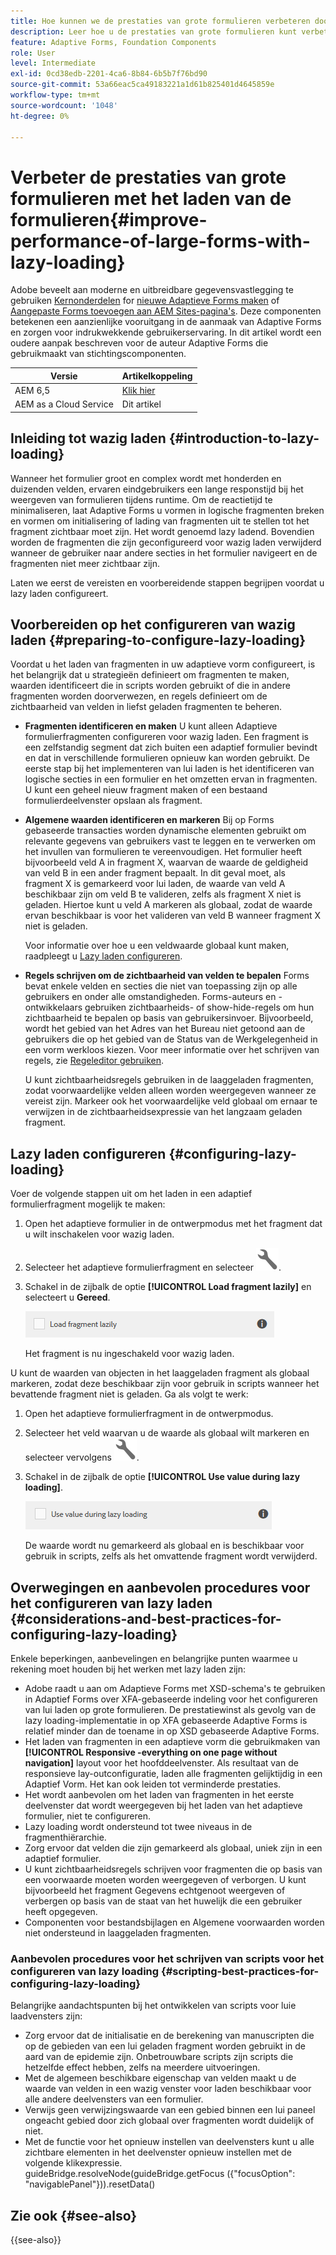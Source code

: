 ```yaml
---
title: Hoe kunnen we de prestaties van grote formulieren verbeteren door ze lui te laden?
description: Leer hoe u de prestaties van grote formulieren kunt verbeteren door ze lui te laden. Lazy loading verbetert de prestaties van grote en complexe Adaptive Forms aanzienlijk door de initialisatie en het laden van formulierfragmenten uit te stellen totdat deze zichtbaar zijn.
feature: Adaptive Forms, Foundation Components
role: User
level: Intermediate
exl-id: 0cd38edb-2201-4ca6-8b84-6b5b7f76bd90
source-git-commit: 53a66eac5ca49183221a1d61b825401d4645859e
workflow-type: tm+mt
source-wordcount: '1048'
ht-degree: 0%

---
```


# Verbeter de prestaties van grote formulieren met het laden van de formulieren{#improve-performance-of-large-forms-with-lazy-loading}

<span class="preview"> Adobe beveelt aan moderne en uitbreidbare gegevensvastlegging te gebruiken [Kernonderdelen](https://experienceleague.adobe.com/docs/experience-manager-core-components/using/adaptive-forms/introduction.html) for [nieuwe Adaptieve Forms maken](/help/forms/creating-adaptive-form-core-components.md) of [Aangepaste Forms toevoegen aan AEM Sites-pagina&#39;s](/help/forms/create-or-add-an-adaptive-form-to-aem-sites-page.md). Deze componenten betekenen een aanzienlijke vooruitgang in de aanmaak van Adaptive Forms en zorgen voor indrukwekkende gebruikerservaring. In dit artikel wordt een oudere aanpak beschreven voor de auteur Adaptive Forms die gebruikmaakt van stichtingscomponenten. </span>

| Versie | Artikelkoppeling |
| -------- | ---------------------------- |
| AEM 6,5 | [Klik hier](https://experienceleague.adobe.com/docs/experience-manager-65/forms/adaptive-forms-advanced-authoring/lazy-loading-adaptive-forms.html) |
| AEM as a Cloud Service | Dit artikel |


## Inleiding tot wazig laden {#introduction-to-lazy-loading}

Wanneer het formulier groot en complex wordt met honderden en duizenden velden, ervaren eindgebruikers een lange responstijd bij het weergeven van formulieren tijdens runtime. Om de reactietijd te minimaliseren, laat Adaptive Forms u vormen in logische fragmenten breken en vormen om initialisering of lading van fragmenten uit te stellen tot het fragment zichtbaar moet zijn. Het wordt genoemd lazy ladend. Bovendien worden de fragmenten die zijn geconfigureerd voor wazig laden verwijderd wanneer de gebruiker naar andere secties in het formulier navigeert en de fragmenten niet meer zichtbaar zijn.

Laten we eerst de vereisten en voorbereidende stappen begrijpen voordat u lazy laden configureert.

## Voorbereiden op het configureren van wazig laden {#preparing-to-configure-lazy-loading}

Voordat u het laden van fragmenten in uw adaptieve vorm configureert, is het belangrijk dat u strategieën definieert om fragmenten te maken, waarden identificeert die in scripts worden gebruikt of die in andere fragmenten worden doorverwezen, en regels definieert om de zichtbaarheid van velden in liefst geladen fragmenten te beheren.

* **Fragmenten identificeren en maken**
U kunt alleen Adaptieve formulierfragmenten configureren voor wazig laden. Een fragment is een zelfstandig segment dat zich buiten een adaptief formulier bevindt en dat in verschillende formulieren opnieuw kan worden gebruikt. De eerste stap bij het implementeren van lui laden is het identificeren van logische secties in een formulier en het omzetten ervan in fragmenten. U kunt een geheel nieuw fragment maken of een bestaand formulierdeelvenster opslaan als fragment.

  <!--For more information about creating fragments, see [Adaptive Form Fragments](adaptive-form-fragments.md).-->

* **Algemene waarden identificeren en markeren**
Bij op Forms gebaseerde transacties worden dynamische elementen gebruikt om relevante gegevens van gebruikers vast te leggen en te verwerken om het invullen van formulieren te vereenvoudigen. Het formulier heeft bijvoorbeeld veld A in fragment X, waarvan de waarde de geldigheid van veld B in een ander fragment bepaalt. In dit geval moet, als fragment X is gemarkeerd voor lui laden, de waarde van veld A beschikbaar zijn om veld B te valideren, zelfs als fragment X niet is geladen. Hiertoe kunt u veld A markeren als globaal, zodat de waarde ervan beschikbaar is voor het valideren van veld B wanneer fragment X niet is geladen.

  Voor informatie over hoe u een veldwaarde globaal kunt maken, raadpleegt u [Lazy laden configureren](lazy-loading-adaptive-forms.md#p-configuring-lazy-loading-p).

* **Regels schrijven om de zichtbaarheid van velden te bepalen**
Forms bevat enkele velden en secties die niet van toepassing zijn op alle gebruikers en onder alle omstandigheden. Forms-auteurs en -ontwikkelaars gebruiken zichtbaarheids- of show-hide-regels om hun zichtbaarheid te bepalen op basis van gebruikersinvoer. Bijvoorbeeld, wordt het gebied van het Adres van het Bureau niet getoond aan de gebruikers die op het gebied van de Status van de Werkgelegenheid in een vorm werkloos kiezen. Voor meer informatie over het schrijven van regels, zie [Regeleditor gebruiken](rule-editor.md).

  U kunt zichtbaarheidsregels gebruiken in de laaggeladen fragmenten, zodat voorwaardelijke velden alleen worden weergegeven wanneer ze vereist zijn. Markeer ook het voorwaardelijke veld globaal om ernaar te verwijzen in de zichtbaarheidsexpressie van het langzaam geladen fragment.

## Lazy laden configureren {#configuring-lazy-loading}

Voer de volgende stappen uit om het laden in een adaptief formulierfragment mogelijk te maken:

1. Open het adaptieve formulier in de ontwerpmodus met het fragment dat u wilt inschakelen voor wazig laden.
1. Selecteer het adaptieve formulierfragment en selecteer ![vormen](assets/configure-icon.svg).
1. Schakel in de zijbalk de optie **[!UICONTROL Load fragment lazily]** en selecteert u **Gereed**.

   ![Lazy loading inschakelen voor het adaptieve formulierfragment](assets/lazy-loading-fragment.png)

   Het fragment is nu ingeschakeld voor wazig laden.

U kunt de waarden van objecten in het laaggeladen fragment als globaal markeren, zodat deze beschikbaar zijn voor gebruik in scripts wanneer het bevattende fragment niet is geladen. Ga als volgt te werk:

1. Open het adaptieve formulierfragment in de ontwerpmodus.
1. Selecteer het veld waarvan u de waarde als globaal wilt markeren en selecteer vervolgens ![vormen](assets/configure-icon.svg).
1. Schakel in de zijbalk de optie **[!UICONTROL Use value during lazy loading]**.

   ![Lazy loading field in sidebar](assets/enable-lazy-loading.png)

   De waarde wordt nu gemarkeerd als globaal en is beschikbaar voor gebruik in scripts, zelfs als het omvattende fragment wordt verwijderd.

## Overwegingen en aanbevolen procedures voor het configureren van lazy laden {#considerations-and-best-practices-for-configuring-lazy-loading}

Enkele beperkingen, aanbevelingen en belangrijke punten waarmee u rekening moet houden bij het werken met lazy laden zijn:

* Adobe raadt u aan om Adaptieve Forms met XSD-schema&#39;s te gebruiken in Adaptief Forms over XFA-gebaseerde indeling voor het configureren van lui laden op grote formulieren. De prestatiewinst als gevolg van de lazy loading-implementatie in op XFA gebaseerde Adaptive Forms is relatief minder dan de toename in op XSD gebaseerde Adaptive Forms.
* Het laden van fragmenten in een adaptieve vorm die gebruikmaken van **[!UICONTROL Responsive -everything on one page without navigation]** layout voor het hoofddeelvenster. Als resultaat van de responsieve lay-outconfiguratie, laden alle fragmenten gelijktijdig in een Adaptief Vorm. Het kan ook leiden tot verminderde prestaties.
* Het wordt aanbevolen om het laden van fragmenten in het eerste deelvenster dat wordt weergegeven bij het laden van het adaptieve formulier, niet te configureren.
* Lazy loading wordt ondersteund tot twee niveaus in de fragmenthiërarchie.
* Zorg ervoor dat velden die zijn gemarkeerd als globaal, uniek zijn in een adaptief formulier.
* U kunt zichtbaarheidsregels schrijven voor fragmenten die op basis van een voorwaarde moeten worden weergegeven of verborgen. U kunt bijvoorbeeld het fragment Gegevens echtgenoot weergeven of verbergen op basis van de staat van het huwelijk die een gebruiker heeft opgegeven.
* Componenten voor bestandsbijlagen en Algemene voorwaarden worden niet ondersteund in laaggeladen fragmenten.

### Aanbevolen procedures voor het schrijven van scripts voor het configureren van lazy loading {#scripting-best-practices-for-configuring-lazy-loading}

Belangrijke aandachtspunten bij het ontwikkelen van scripts voor luie laadvensters zijn:

* Zorg ervoor dat de initialisatie en de berekening van manuscripten die op de gebieden van een lui geladen fragment worden gebruikt in de aard van de epidemie zijn. Onbetrouwbare scripts zijn scripts die hetzelfde effect hebben, zelfs na meerdere uitvoeringen.
* Met de algemeen beschikbare eigenschap van velden maakt u de waarde van velden in een wazig venster voor laden beschikbaar voor alle andere deelvensters van een formulier.
* Verwijs geen verwijzingswaarde van een gebied binnen een lui paneel ongeacht gebied door zich globaal over fragmenten wordt duidelijk of niet.
* Met de functie voor het opnieuw instellen van deelvensters kunt u alle zichtbare elementen in het deelvenster opnieuw instellen met de volgende klikexpressie.\
  guideBridge.resolveNode(guideBridge.getFocus ({&quot;focusOption&quot;: &quot;navigablePanel&quot;})).resetData()


## Zie ook {#see-also}

{{see-also}}